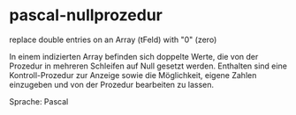 # pascal-nullprozedur
replace double entries on an Array (tFeld) with "0" (zero)

In einem indizierten Array befinden sich doppelte Werte, die 
von der Prozedur in mehreren Schleifen auf Null gesetzt werden.
Enthalten sind eine Kontroll-Prozedur zur Anzeige sowie die 
Möglichkeit, eigene Zahlen einzugeben und von der 
Prozedur bearbeiten zu lassen.

Sprache: Pascal
